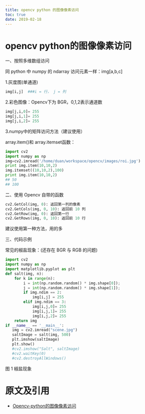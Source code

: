 ```yaml
---
title: opencv python 的图像像素访问
toc: true
date: 2019-02-18
---
```

# opencv python的图像像素访问



一、按照多维数组访问

同 python 中 numpy 的 ndarray 访问元素一样：img[a,b,c]

1.灰度图(单通道)

```py
img[i,j]  ###i = 行， j = 列
```

2.彩色图像：Opencv下为 BGR，0,1,2表示通道数

```py
img[j,i,0]= 255
img[j,i,1]= 255
img[j,i,2]= 255
```

3.numpy中的矩阵访问方法（建议使用）

array.item()和 array.itemset函数：

```py
import cv2
import numpy as np
img=cv2.imread('/home/duan/workspace/opencv/images/roi.jpg')
print img.item(10,10,2)
img.itemset((10,10,2),100)
print img.item(10,10,2)
## 50
## 100
```


二、使用 Opencv 自带的函数

```py
cv2.GetCol(img, 0): 返回第一列的像素
cv2.GetCols(img, 0, 10): 返回前 10 列
cv2.GetRow(img, 0): 返回第一行
cv2.GetRows(img, 0, 10): 返回前 10 行
```

建议使用第一种方法，用的多

三、代码示例

常见的椒盐现象：(还存在 BGR 与 RGB 的问题)

```py
import cv2
import numpy as np
import matplotlib.pyplot as plt
def salt(img, n):
​    for k in range(n):
​        i = int(np.random.random() * img.shape[0]);
​        j = int(np.random.random() * img.shape[1]);
​        if img.ndim == 2:
​            img[i,j] = 255
​        elif img.ndim == 3:
​            img[i,j,0]= 255
​            img[i,j,1]= 255
​            img[i,j,2]= 255
​    return img
if __name__ == '__main__':
   img = cv2.imread("scene.jpg")
   saltImage = salt(img, 500)
   plt.imshow(saltImage)
   plt.show()
   #cv2.imshow("Salt", saltImage)
   #cv2.waitKey(0)
   #cv2.destroyAllWindows()
```


图 1 椒盐现象




# 原文及引用

- [Opencv-python的图像像素访问](https://blog.csdn.net/lsforever/article/details/82851093)
